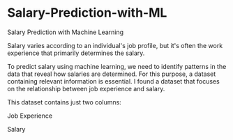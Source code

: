 # Salary-Prediction-with-ML
Salary Prediction with Machine Learning

Salary varies according to an individual's job profile, but it's often the work experience that primarily determines the salary.

To predict salary using machine learning, we need to identify patterns in the data that reveal how salaries are determined. For this purpose, a dataset containing relevant information is essential. I found a dataset that focuses on the relationship between job experience and salary.

This dataset contains just two columns:

Job Experience

Salary

